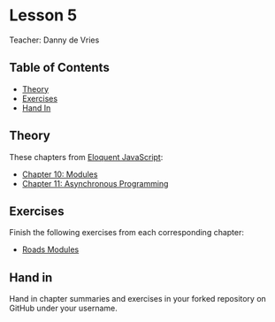 # Lesson 5

Teacher: Danny de Vries

## Table of Contents

* [Theory](#theory)
* [Exercises](#exercises)
* [Hand In](#hand-in)

## Theory

These chapters from [Eloquent JavaScript](https://eloquentjavascript.net/):

* [Chapter 10: Modules](https://eloquentjavascript.net/10_modules.html)
* [Chapter 11: Asynchronous Programming](https://eloquentjavascript.net/11_async.html)

## Exercises

Finish the following exercises from each corresponding chapter:

* [Roads Modules](https://eloquentjavascript.net/10_modules.html#i_+pU//gQmZ8)

## Hand in

Hand in chapter summaries and exercises in your forked repository on GitHub under your username.

